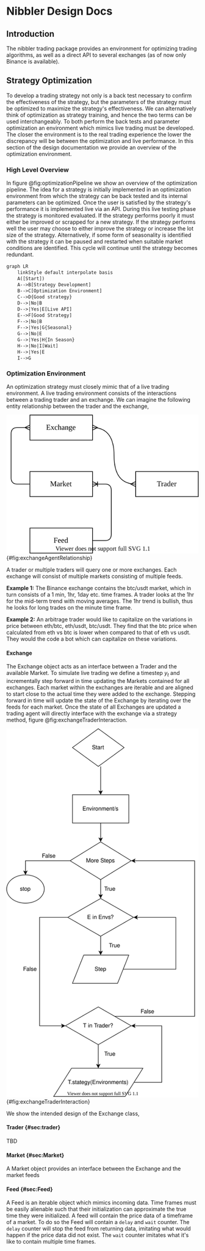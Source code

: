 # Nibbler Design Docs

## Introduction

The nibbler trading package provides an environment for optimizing trading algorithms, as well as a direct API to several exchanges (as of now only Binance is available).

## Strategy Optimization

To develop a trading strategy not only is a back test necessary to confirm the effectiveness of the strategy, but the parameters of the strategy must be optimized to maximize the strategy's effectiveness. We can alternatively think of optimization as strategy training, and hence the two terms can be used interchangeably. To both perform the back tests and parameter optimization an environment which mimics live trading must be developed. The closer the environment is to the real trading experience the lower the discrepancy will be between the optimization and live performance. In this section of the design documentation we provide an overview of the optimization environment.

### High Level Overview

In figure @fig:optimizationPipeline we show an overview of the optimization pipeline. The idea for a strategy is initially implemented in an optimization environment from which the strategy can be back tested and its internal parameters can be optimized. Once the user is satisfied by the strategy's performance it is implemented live via an API. During this live testing phase the strategy is monitored evaluated. If the strategy performs poorly it must either be improved or scrapped for a new strategy. If the strategy performs well the user may choose to either improve the strategy or increase the lot size of the strategy. Alternatively, if some form of seasonality is identified with the strategy it can be paused and restarted when suitable market conditions are identified. This cycle will continue until the strategy becomes redundant.

<!-- ![Flow chart of strategy optimization pipelines](images/optimization_pipeline_high_level_overview.svg){#fig:optimizationPipeline} -->

```{.mermaid #fig:optimizationPipeline caption="Flow chart of strategy optimization pipeline"}
graph LR
    linkStyle default interpolate basis
    A([Start])
    A-->B[Strategy Development]
    B-->C[Optimization Environment]
    C-->D{Good strategy}
    D-->|No|B
    D-->|Yes|E[Live API]
    E-->F[Good Strategy]
    F-->|No|B
    F-->|Yes|G{Seasonal}
    G-->|No|E
    G-->|Yes|H{In Season}
    H-->|No|I[Wait]
    H-->|Yes|E
    I-->G

```

### Optimization Environment

An optimization strategy must closely mimic that of a live trading environment. A live trading environment consists of the interactions between a trading trader and an exchange. We can imagine the following entity relationship between the trader and the exchange,

![Entity relationship between a trader and an exchange](images/exchange_market_relationship.svg){#fig:exchangeAgentRelationship}

A trader or multiple traders will query one or more exchanges. Each exchange will consist of multiple markets consisting of multiple feeds.

**Example 1:** The Binance exchange contains the btc/usdt market, which in turn consists of a 1 min, 1hr, 1day etc. time frames. A trader looks at the 1hr for the mid-term trend with moving averages. The 1hr trend is bullish, thus he looks for long trades on the minute time frame.

**Example 2:** An arbitrage trader would like to capitalize on the variations in price between eth/btc, eth/usdt, btc/usdt. They find that the btc price when calculated from eth vs btc is lower when compared to that of eth vs usdt. They would the code a bot which can capitalize on these variations.

#### Exchange

The Exchange object acts as an interface between a Trader and the available Market. To simulate live trading we define a timestep $y_t$ and incrementally step forward in time updating the Markets contained for all exchanges. Each market within the exchanges are iterable and are aligned to start close to the actual time they were added to the exchange. Stepping forward in time will update the state of the Exchange by iterating over the feeds for each market. Once the state of all Exchanges are updated a trading agent will directly interface with the exchange via a strategy method, figure @fig:exchangeTraderInteraction.

![Exchange-Trader environment interaction](images/exchange_trader_interaction.svg){#fig:exchangeTraderInteraction}

We show the intended design of the Exchange class,

#### Trader {#sec:trader}

TBD

#### Market {#sec:Market}

A Market object provides an interface between the Exchange and the market feeds 

#### Feed {#sec:Feed}

A Feed is an iterable object which mimics incoming data. Time frames must be easily alienable such that their initialization can approximate the true time they were initialized. A feed will contain the price data of a timeframe of a market. To do so the Feed will contain a `delay` and `wait` counter. The `delay` counter will stop the feed from returning data, imitating what would happen if the price data did not exist. The `wait` counter imitates what it's like to contain multiple time frames.

